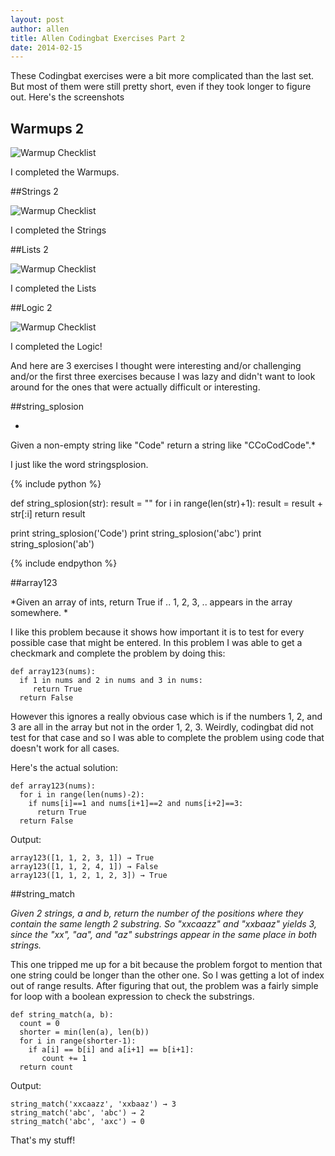 ```yaml
---
layout: post
author: allen
title: Allen Codingbat Exercises Part 2
date: 2014-02-15
---
```


These Codingbat exercises were a bit more complicated than the last set. But most
of them were still pretty short, even if they took longer to figure out. Here's 
the screenshots

## Warmups 2

![Warmup Checklist](http://i.imgur.com/rE4d9cN.png)

I completed the Warmups.

##Strings 2

![Warmup Checklist](http://i.imgur.com/r3mcHCz.png)

I completed the Strings

##Lists 2

![Warmup Checklist](http://i.imgur.com/F57XrrU.png)

I completed the Lists

##Logic 2

![Warmup Checklist](http://i.imgur.com/n5JI1qx.png)

I completed the Logic!

And here are 3 exercises I thought were interesting and/or challenging and/or
the first three exercises because I was lazy and didn't want to look around for
the ones that were actually difficult or interesting.

##string_splosion

*
Given a non-empty string like "Code" return a string like "CCoCodCode".*

I just like the word stringsplosion.

{% include python %}

def string_splosion(str):
  result = ""
  for i in range(len(str)+1):
    result = result + str[:i]
  return result
  
print string_splosion('Code')
print string_splosion('abc')
print string_splosion('ab')

{% include endpython %}

##array123

*Given an array of ints, return True if .. 1, 2, 3, .. appears in the array somewhere. *

I like this problem because it shows how important it is to test for every possible
case that might be entered. In this problem I was able to get a checkmark and 
complete the problem by doing this:

```
def array123(nums):
  if 1 in nums and 2 in nums and 3 in nums:
     return True
  return False
```

However this ignores a really obvious case which is if the numbers 1, 2, and 3
are all in the array but not in the order 1, 2, 3. Weirdly, codingbat did not test
for that case and so I was able to complete the problem using code that doesn't work
for all cases.

Here's the actual solution:


```
def array123(nums):
  for i in range(len(nums)-2):
    if nums[i]==1 and nums[i+1]==2 and nums[i+2]==3:
      return True
  return False
```

Output:

```
array123([1, 1, 2, 3, 1]) → True
array123([1, 1, 2, 4, 1]) → False
array123([1, 1, 2, 1, 2, 3]) → True
```

##string_match

*Given 2 strings, a and b, return the number of the positions where they contain the same length 2 substring. So "xxcaazz" and "xxbaaz" yields 3, since the "xx", "aa", and "az" substrings appear in the same place in both strings.*

This one tripped me up for a bit because the problem forgot to mention that one
string could be longer than the other one. So I was getting a lot of index out of 
range results. After figuring that out, the problem was a fairly simple for loop
with a boolean expression to check the substrings.

```
def string_match(a, b):
  count = 0
  shorter = min(len(a), len(b))
  for i in range(shorter-1):
    if a[i] == b[i] and a[i+1] == b[i+1]:
       count += 1
  return count
```

Output:

```
string_match('xxcaazz', 'xxbaaz') → 3
string_match('abc', 'abc') → 2
string_match('abc', 'axc') → 0
```

That's my stuff!
